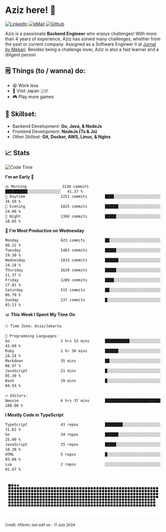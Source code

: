 # Aziz here! 👋

[![LinkedIn](https://img.shields.io/static/v1?message=afikrim&logo=linkedin&label=&color=0077B5&logoColor=white&labelColor=&style=for-the-badge)](https://www.linkedin.com/in/afikrim)
[![eMail](https://img.shields.io/static/v1?message=afikrim10@gmail.com&logo=gmail&label=&color=D14836&logoColor=white&labelColor=&style=for-the-badge)](mailto:afikrim10@gmail.com)
[![Github](https://komarev.com/ghpvc/?username=afikrim&label=Visitors&style=for-the-badge)](https://www.github.com/afikrim)

<!--Introduction-->
Aziz is a passionate **Backend Engineer** who enjoys challenges! With more than 4 years of experience, Aziz has solved many challenges, whether from the past or current company. Assigned as a Software Engineer II at [Jurnal by Mekari](https://jurnal.id). Besides being a challenge lover, Aziz is also a fast learner and a diligent person.

<!--Things TODO-->
## 🗒️ Things (to / wanna) do:

- 😆 Work less
- 🚀 Visit Japan 🇯🇵
- 🎮 Play more games

<!--Skillset-->
## 🏅 Skillset:

- Backend Development: **Go, Java, & NodeJs**
- Frontend Development: **NodeJs (Ts & Js)**
- Other Skillset: **Git, Docker, AWS, Linux, & Nginx**

## 📈 Stats  

<!--START_SECTION:waka-->
![Code Time](http://img.shields.io/badge/Code%20Time-2%2C044%20hrs%2040%20mins-blue)

**I'm an Early 🐤** 

```text
🌞 Morning                3136 commits        ██████████░░░░░░░░░░░░░░░   41.37 % 
🌆 Daytime                1251 commits        ████░░░░░░░░░░░░░░░░░░░░░   16.50 % 
🌃 Evening                1825 commits        ██████░░░░░░░░░░░░░░░░░░░   24.08 % 
🌙 Night                  1368 commits        █████░░░░░░░░░░░░░░░░░░░░   18.05 % 
```
📅 **I'm Most Productive on Wednesday** 

```text
Monday                   623 commits         ██░░░░░░░░░░░░░░░░░░░░░░░   08.22 % 
Tuesday                  1463 commits        █████░░░░░░░░░░░░░░░░░░░░   19.30 % 
Wednesday                1833 commits        ██████░░░░░░░░░░░░░░░░░░░   24.18 % 
Thursday                 1620 commits        █████░░░░░░░░░░░░░░░░░░░░   21.37 % 
Friday                   1289 commits        ████░░░░░░░░░░░░░░░░░░░░░   17.01 % 
Saturday                 515 commits         ██░░░░░░░░░░░░░░░░░░░░░░░   06.79 % 
Sunday                   237 commits         █░░░░░░░░░░░░░░░░░░░░░░░░   03.13 % 
```


📊 **This Week I Spent My Time On** 

```text
🕑︎ Time Zone: Asia/Jakarta

💬 Programming Languages: 
Go                       2 hrs 53 mins       ███████████░░░░░░░░░░░░░░   43.69 % 
Ruby                     1 hr 36 mins        ██████░░░░░░░░░░░░░░░░░░░   24.24 % 
Markdown                 35 mins             ██░░░░░░░░░░░░░░░░░░░░░░░   08.97 % 
JavaScript               21 mins             █░░░░░░░░░░░░░░░░░░░░░░░░   05.30 % 
Bash                     19 mins             █░░░░░░░░░░░░░░░░░░░░░░░░   04.93 % 

🔥 Editors: 
Neovim                   6 hrs 37 mins       █████████████████████████   100.00 % 
```

**I Mostly Code in TypeScript** 

```text
TypeScript               43 repos            ████████░░░░░░░░░░░░░░░░░   31.62 % 
Go                       34 repos            ██████░░░░░░░░░░░░░░░░░░░   25.00 % 
JavaScript               25 repos            █████░░░░░░░░░░░░░░░░░░░░   18.38 % 
HTML                     5 repos             █░░░░░░░░░░░░░░░░░░░░░░░░   03.68 % 
Lua                      2 repos             ░░░░░░░░░░░░░░░░░░░░░░░░░   01.47 % 
```




<!--END_SECTION:waka-->


<br clear="both">

<div align="center">
  <img src="https://raw.githubusercontent.com/afikrim/afikrim/output/snake.svg" alt="Snake animation" />
</div>


<sub>Credit: Afikrim, last edit on - 11 July 2024</sub>
